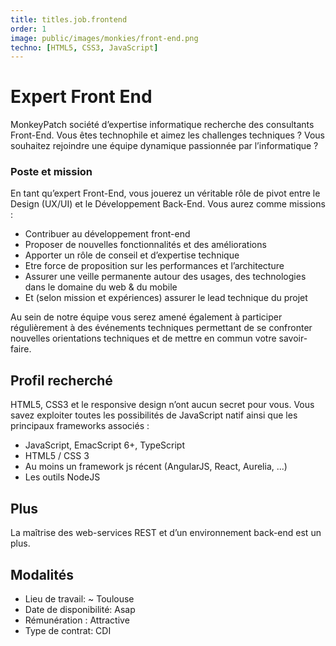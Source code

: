 ```yaml
---
title: titles.job.frontend
order: 1
image: public/images/monkies/front-end.png
techno: [HTML5, CSS3, JavaScript]
---
```


# Expert Front End

MonkeyPatch société d’expertise informatique recherche des consultants Front-End. Vous êtes technophile et aimez les challenges techniques ? Vous souhaitez rejoindre une équipe dynamique passionnée par l’informatique ?

### Poste et mission

En tant qu’expert Front-End, vous jouerez un véritable rôle de pivot entre le Design (UX/UI) et le Développement Back-End.
Vous aurez comme missions :

* Contribuer au développement front-end
* Proposer de nouvelles fonctionnalités et des améliorations
* Apporter un rôle de conseil et d’expertise technique
* Etre force de proposition sur les performances et l’architecture
* Assurer une veille permanente autour des usages, des technologies dans le domaine du web & du mobile
* Et (selon mission et expériences) assurer le lead technique du projet

Au sein de notre équipe vous serez amené également à participer régulièrement à des événements techniques permettant de se confronter nouvelles orientations techniques et de mettre en commun votre savoir-faire.

## Profil recherché

HTML5, CSS3 et le responsive design n’ont aucun secret pour vous.
Vous savez exploiter toutes les possibilités de JavaScript natif ainsi que les principaux frameworks associés :

 * JavaScript, EmacScript 6+, TypeScript
 * HTML5 / CSS 3
 * Au moins un framework js récent (AngularJS, React, Aurelia, ...)
 * Les outils NodeJS

## Plus

La maîtrise des web-services REST et d’un environnement back-end est un plus.

## Modalités

* Lieu de travail: ~ Toulouse
* Date de disponibilité: Asap
* Rémunération : Attractive
* Type de contrat: CDI
